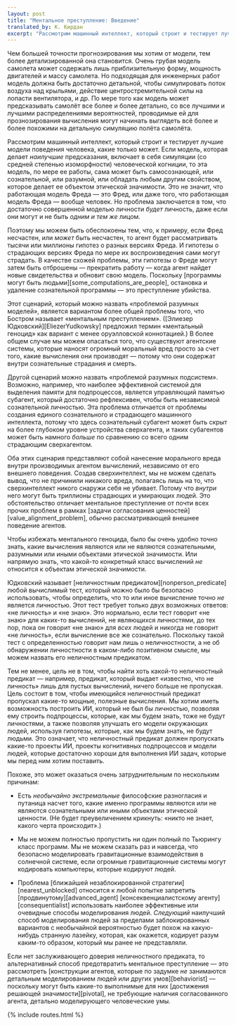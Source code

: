 ```yaml
---
layout: post
title: "Ментальное преступление: Введение"
translated_by: К. Кирдан
excerpt: "Рассмотрим машинный интеллект, который строит и тестирует лучшие модели поведения человека, какие только может. Если модель, которая дает наилучшие предсказания, включает в себя симуляции (со средней степенью изоморфности) человеческой когниции, то эта модель, по мере ее работы, сама может быть самосознающей, или сознательной, или разумной, или обладать любым другим свойством, которое делает ее объектом этической значимости. Это не значит, что работающая модель Фреда — это Фред, или того, что работающая модель Фреда — вообще человек. Но проблема заключается в том, что достаточно совершенной моделью личности будет личность, даже если они могут и не быть одним и тем же лицом."
---
```

Чем большей точности прогнозирования мы хотим от модели, тем более детализированной она становится. Очень грубая модель самолета может содержать лишь приблизительную форму, мощность двигателей и массу самолета. Но подходящая для инженерных работ модель должна быть достаточно детальной, чтобы симулировать поток воздуха над крыльями, действие центростремительной силы на лопасти вентилятора, и др. По мере того как модель может предсказывать самолёт все более и более детально, со все лучшими и лучшими распределениями вероятностей, проводимые ей для прознозирования вычисления могут начинать выглядеть всё более и более похожими на детальную симуляцию полёта самолёта.

Рассмотрим машинный интеллект, который строит и тестирует лучшие модели поведения человека, какие только может. Если модель, которая делает _наилучшие_ предсказания, включает в себя симуляции (со средней степенью изоморфности) человеческой когниции, то эта модель, по мере ее работы, сама может быть самосознающей, или сознательной, или разумной, или обладать любым другим свойством, которое делает ее объектом этической значимости. Это не значит, что работающая модель Фреда — это Фред, или даже того, что работающая модель Фреда — вообще человек. Но проблема заключается в том, что достаточно совершенной моделью личности _будет_ личность, даже если они могут и не быть _одним и тем же_ лицом.

Поэтому мы можем быть обеспокоены тем, что, к примеру, если Фред несчастен, или _может_ быть несчастен, то агент будет рассматривать тысячи или миллионы гипотез о разных версиях Фреда. И гипотезы о страдающих версиях Фреда по мере их воспроизведения сами могут страдать. В качестве схожей проблемы, эти гипотезы о Фреде могут затем быть отброшены — прекратить работу — когда агент найдет новые свидетельства и обновит свою модель. Поскольку [программы могут быть людьми][some_computations_are_people], остановка и удаление сознательной программы — это преступление убийства.

Этот сценарий, который можно назвать «‎проблемой разумных моделей», является вариантом более общей проблемы того, что Бостром называет «‎ментальным преступлением». ([Элиезер Юдковский][EliezerYudkowsky] предложил термин «‎ментальный геноцид» как вариант с менее оруэлловской коннотацией.) В более общем случае мы можем опасаться того, что существуют агентские системы, которые наносят огромный моральный вред просто за счет того, какие вычисления они производят — потому что они содержат внутри сознательные страдания и смерть.

Другой сценарий можно назвать «проблемой разумных подсистем». Возможно, например, что наиболее эффективной системой для выделения памяти для подпроцессов, является управляющий памятью субагент, который достаточно рефлексивен, чтобы быть независимой сознательной личностью. Эта проблема отличается от проблемы создания единого сознательного и страдающего машинного интеллекта, потому что здесь сознательный субагент может быть скрыт на более глубоком уровне устройства сверхагента, и таких субагентов может быть намного _больше_ по сравнению со всего одним страдающим сверхагентом.

Оба этих сценария представляют собой нанесение морального вреда внутри производимых агентом вычислений, независимо от его внешнего поведения. Создав сверхинтеллект, мы не можем сделать вывод, что не причинили никакого вреда, полагаясь лишь на то, что сверхинтеллект никого снаружи себя не убивает. Потому что _внутри_ него могут быть триллионы страдающих и умирающих людей. Это обстоятельство отличает ментальное преступление от почти всех прочих проблем в рамках [задачи согласования ценностей][value_alignment_problem], обычно рассматривающей внешнее поведение агентов.

Чтобы избежать ментального геноцида, было бы очень удобно точно знать, какие вычисления являются или не являются сознательными, разумными или иными объектами этической значимости. Или напрямую знать, что какой-то конкретный класс вычислений _не_ относится к объектам этической значимости.

Юдковский называет [неличностным предикатом][nonperson_predicate] любой вычислимый тест, который можно было бы безопасно использовать, чтобы определить, что то или иное вычисление точно _не_ является личностью. Этот тест требует только двух возможных ответов: «‎не личность» и «‎не знаю». Это нормально, если тест говорит «‎не знаю» для каких-то вычислений, не являющихся личностями, до тех пор, пока он говорит «‎не знаю» для _всех_ людей и никогда не говорит «‎не личность», если вычисление все же сознательно. Поскольку такой тест с определенностью говорит нам лишь о неличностности, а не об обнаружении личностности в каком-либо позитивном смысле, мы можем назвать его неличностным предикатом.

Тем не менее, цель не в том, чтобы найти хоть какой-то неличностный предикат — например, предикат, который выдает «‎известно, что не личность» лишь для пустых вычислений, ничего больше не пропуская. Цель состоит в том, чтобы имеющийся неличностный предикат пропускал какие-то мощные, полезные вычисления. Мы хотим иметь возможность построить ИИ, который не был бы личностью, позволяя ему строить подпроцессы, которые, как мы будем знать, тоже не будут личностями, а также позволяя улучшать его модели окружающих людей, используя гипотезы, которые, как мы будем знать, не будут людьми. Это означает, что неличностный предикат должен пропускать какие-то проекты ИИ, проекты когнитивных подпроцессов и модели людей, которые достаточно хороши для выполнения ИИ задач, которые мы перед ним хотим поставить.

Похоже, это может оказаться очень затруднительным по нескольким причинам:

- Есть _необычайно экстремальные_ философские разногласия и путаница насчет того, какие именно программы являются или не являются сознательными или иными объектами этической ценности. (Не будет преувеличением крикнуть: «‎никто не знает, какого черта происходит».)

- Мы не можем полностью пропустить ни один полный по Тьюрингу класс программ. Мы не можем сказать раз и навсегда, что безопасно моделировать гравитационные взаимодействия в солнечной системе, если огромные гравитационные системы могут кодировать компьютеры, которые кодируют людей.

- Проблема [ближайшей незаблокированной стратегии][nearest_unblocked] относится к любой попытке запретить [продвинутому][advanced_agent] [консеквенциалистскому агенту][consequentialist] использовать наиболее эффективные или очевидные способы моделирования людей. _Следующий_ наилучший способ моделирования людей за пределами заблокированных вариантов с необычайной вероятностью будет похож на какую-нибудь странную лазейку, которая, как окажется, кодирует разум каким-то образом, который мы ранее не представляли.

Если нет заслуживающего доверия неличностного предиката, то альтернативный способ предотвратить ментальное преступление — это рассмотреть [конструкции агентов, которые по задумке _не_ занимаются детальным моделированием людей или других умов][behaviorist] — поскольку могут быть какие-то выполнимые для них [достижения решающей значимости][pivotal], не требующие наличия согласованного агента, детально моделирующего человеческие умы.

{% include routes.html %}
